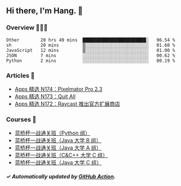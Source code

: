 ## Hi there, I'm Hang. 👋

### Overview 👨🏻‍💻

<!--START_SECTION:waka-->
```text
Other        20 hrs 49 mins  ████████████████████████░   96.54 % 
sh           20 mins         ▒░░░░░░░░░░░░░░░░░░░░░░░░   01.60 % 
JavaScript   12 mins         ▒░░░░░░░░░░░░░░░░░░░░░░░░   01.00 % 
JSON         7 mins          ░░░░░░░░░░░░░░░░░░░░░░░░░   00.62 % 
Python       2 mins          ░░░░░░░░░░░░░░░░░░░░░░░░░   00.19 % 
```
<!--END_SECTION:waka-->

### Articles 📝

<!-- BLOG:START -->
- [Apps 精选 N174：Pixelmator Pro 2.3](https://huhuhang.com/post/product-hunt/product-hunt-n174?from=github)
- [Apps 精选 N173：Quit All](https://huhuhang.com/post/product-hunt/product-hunt-n173?from=github)
- [Apps 精选 N172：Raycast 推出官方扩展商店](https://huhuhang.com/post/product-hunt/product-hunt-n172?from=github)<!-- BLOG:END -->

### Courses 🔗

<!-- SYL:START -->
- [蓝桥杯一战通关班（Python 组）](https://www.lanqiao.cn/courses/5494/)
- [蓝桥杯一战通关班（Java 大学 B 组）](https://www.lanqiao.cn/courses/5493/)
- [蓝桥杯一战通关班（Java 大学 A 组）](https://www.lanqiao.cn/courses/5492/)
- [蓝桥杯一战通关班（C&amp;C++ 大学 C 组）](https://www.lanqiao.cn/courses/5491/)
- [蓝桥杯一战通关班（Java 大学 C 组）](https://www.lanqiao.cn/courses/5486/)
<!-- SYL:END -->

##### ✓ Automatically updated by [GitHub Action](https://github.com/huhuhang/huhuhang/actions).
